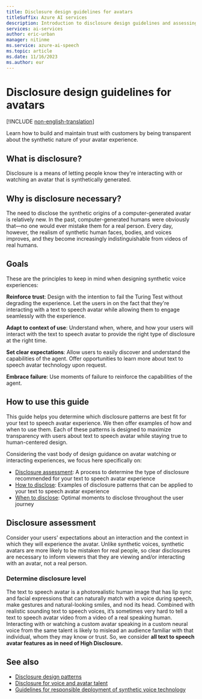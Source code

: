 ```yaml
---
title: Disclosure design guidelines for avatars
titleSuffix: Azure AI services
description: Introduction to disclosure design guidelines and assessing disclosure level for avatars.
services: ai-services
author: eric-urban
manager: nitinme
ms.service: azure-ai-speech
ms.topic: article
ms.date: 11/16/2023
ms.author: eur
---
```


# Disclosure design guidelines for avatars

[!INCLUDE [non-english-translation](../../includes/non-english-translation.md)]

Learn how to build and maintain trust with customers by being transparent about the synthetic nature of your avatar experience.

## What is disclosure?

Disclosure is a means of letting people know they're interacting with or watching an avatar that is synthetically generated. 

## Why is disclosure necessary?

The need to disclose the synthetic origins of a computer-generated avatar is relatively new. In the past, computer-generated humans were obviously that—no one would ever mistake them for a real person. Every day, however, the realism of synthetic human faces, bodies, and voices improves, and they become increasingly indistinguishable from videos of real humans.

## Goals

These are the principles to keep in mind when designing synthetic voice experiences: 

**Reinforce trust**: Design with the intention to fail the Turing Test without degrading the experience. Let the users in on the fact that they're interacting with a text to speech avatar while allowing them to engage seamlessly with the experience.

**Adapt to context of use**: Understand when, where, and how your users will interact with the text to speech avatar to provide the right type of disclosure at the right time. 

**Set clear expectations**: Allow users to easily discover and understand the capabilities of the agent. Offer opportunities to learn more about text to speech avatar technology upon request. 

**Embrace failure**: Use moments of failure to reinforce the capabilities of the agent. 

## How to use this guide

This guide helps you determine which disclosure patterns are best fit for your text to speech avatar experience. We then offer examples of how and when to use them. Each of these patterns is designed to maximize transparency with users about text to speech avatar while staying true to human-centered design.

Considering the vast body of design guidance on avatar watching or interacting experiences, we focus here specifically on: 
- [Disclosure assessment](#disclosure-assessment): A process to determine the type of disclosure recommended for your text to speech avatar experience 
- [How to disclose](/azure/ai-foundry/responsible-ai/speech-service/custom-neural-voice/concepts-disclosure-patterns): Examples of disclosure patterns that can be applied to your text to speech avatar experience 
- [When to disclose](/azure/ai-foundry/responsible-ai/speech-service/custom-neural-voice/concepts-disclosure-patterns#when-to-disclose): Optimal moments to disclose throughout the user journey

## Disclosure assessment

Consider your users' expectations about an interaction and the context in which they will experience the avatar. Unlike synthetic voices, synthetic avatars are more likely to be mistaken for real people, so clear disclosures are necessary to inform viewers that they are viewing and/or interacting with an avatar, not a real person.

### Determine disclosure level

The text to speech avatar is a photorealistic human image that has lip sync and facial expressions that can naturally match with a voice during speech, make gestures and natural-looking smiles, and nod its head. Combined with realistic sounding text to speech voices, it’s sometimes very hard to tell a text to speech avatar video from a video of a real speaking human. Interacting with or watching a custom avatar speaking in a custom neural voice from the same talent is likely to mislead an audience familiar with that individual, whom they may know or trust. So, we consider **all text to speech avatar features as in need of High Disclosure.**

## See also

* [Disclosure design patterns](/azure/ai-foundry/responsible-ai/speech-service/custom-neural-voice/concepts-disclosure-patterns)
* [Disclosure for voice and avatar talent](/azure/ai-foundry/responsible-ai/speech-service/disclosure-voice-talent)
* [Guidelines for responsible deployment of synthetic voice technology](/azure/ai-foundry/responsible-ai/speech-service/custom-neural-voice/concepts-guidelines-responsible-deployment-synthetic)
